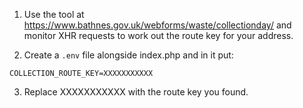 1. Use the tool at https://www.bathnes.gov.uk/webforms/waste/collectionday/ and monitor XHR requests to work out the route key for your address.

2. Create a `.env` file alongside index.php and in it put:

`COLLECTION_ROUTE_KEY=XXXXXXXXXXX`

3. Replace XXXXXXXXXXX with the route key you found.
